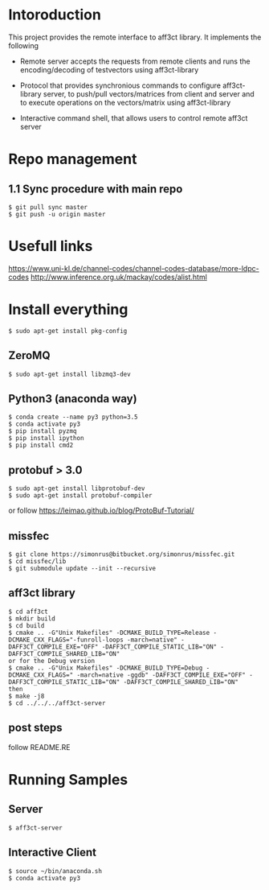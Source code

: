 # Intoroduction
This project provides the remote interface to aff3ct library. It implements the following

- Remote server accepts the requests from remote clients and runs the encoding/decoding of testvectors using aff3ct-library

- Protocol that provides synchronious commands to configure aff3ct-library server, to push/pull vectors/matrices from client and server and to execute operations on the vectors/matrix using aff3ct-library

- Interactive command shell, that allows users to control remote aff3ct server

# Repo management
## 1.1 Sync procedure with main repo

	$ git pull sync master
	$ git push -u origin master

# Usefull links
https://www.uni-kl.de/channel-codes/channel-codes-database/more-ldpc-codes
http://www.inference.org.uk/mackay/codes/alist.html

# Install everything
	$ sudo apt-get install pkg-config
## ZeroMQ
	$ sudo apt-get install libzmq3-dev
## Python3 (anaconda way)
	$ conda create --name py3 python=3.5
	$ conda activate py3
	$ pip install pyzmq
	$ pip install ipython
	$ pip install cmd2
## protobuf > 3.0
	$ sudo apt-get install libprotobuf-dev 
	$ sudo apt-get install protobuf-compiler
or
follow https://leimao.github.io/blog/ProtoBuf-Tutorial/

## missfec 
	$ git clone https://simonrus@bitbucket.org/simonrus/missfec.git
	$ cd missfec/lib
	$ git submodule update --init --recursive
## aff3ct library
	$ cd aff3ct
	$ mkdir build
	$ cd build
	$ cmake .. -G"Unix Makefiles" -DCMAKE_BUILD_TYPE=Release -DCMAKE_CXX_FLAGS="-funroll-loops -march=native" -DAFF3CT_COMPILE_EXE="OFF" -DAFF3CT_COMPILE_STATIC_LIB="ON" -DAFF3CT_COMPILE_SHARED_LIB="ON"
	or for the Debug version
	$ cmake .. -G"Unix Makefiles" -DCMAKE_BUILD_TYPE=Debug -DCMAKE_CXX_FLAGS=" -march=native -ggdb" -DAFF3CT_COMPILE_EXE="OFF" -DAFF3CT_COMPILE_STATIC_LIB="ON" -DAFF3CT_COMPILE_SHARED_LIB="ON"
	then
	$ make -j8
	$ cd ../../../aff3ct-server

## post steps
follow README.RE

# Running Samples
## Server
	$ aff3ct-server
## Interactive Client
	$ source ~/bin/anaconda.sh
	$ conda activate py3
